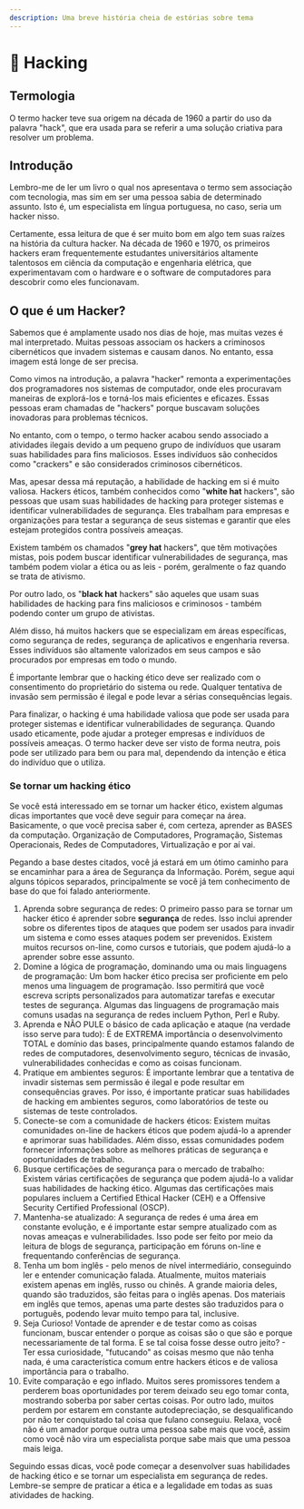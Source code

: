 ```yaml
---
description: Uma breve história cheia de estórias sobre tema
---
```


# 🎩 Hacking

## Termologia

O termo hacker teve sua origem na década de 1960 a partir do uso da palavra "hack", que era usada para se referir a uma solução criativa para resolver um problema.

## Introdução

Lembro-me de ler um livro o qual nos apresentava o termo sem associação com tecnologia, mas sim em ser uma pessoa sabia de determinado assunto. Isto é, um especialista em língua portuguesa, no caso, seria um hacker nisso.

Certamente, essa leitura de que é ser muito bom em algo tem suas raízes na história da cultura hacker. Na década de 1960 e 1970, os primeiros hackers eram frequentemente estudantes universitários altamente talentosos em ciência da computação e engenharia elétrica, que experimentavam com o hardware e o software de computadores para descobrir como eles funcionavam.

## O que é um Hacker?

Sabemos que é amplamente usado nos dias de hoje, mas muitas vezes é mal interpretado. Muitas pessoas associam os hackers a criminosos cibernéticos que invadem sistemas e causam danos. No entanto, essa imagem está longe de ser precisa.

Como vimos na introdução, a palavra "hacker" remonta a experimentações dos programadores nos sistemas de computador, onde eles procuravam maneiras de explorá-los e torná-los mais eficientes e eficazes. Essas pessoas eram chamadas de "hackers" porque buscavam soluções inovadoras para problemas técnicos.

No entanto, com o tempo, o termo hacker acabou sendo associado a atividades ilegais devido a um pequeno grupo de indivíduos que usaram suas habilidades para fins maliciosos. Esses indivíduos são conhecidos como "crackers" e são considerados criminosos cibernéticos.

Mas, apesar dessa má reputação, a habilidade de hacking em si é muito valiosa. Hackers éticos, também conhecidos como "**white hat** hackers", são pessoas que usam suas habilidades de hacking para proteger sistemas e identificar vulnerabilidades de segurança. Eles trabalham para empresas e organizações para testar a segurança de seus sistemas e garantir que eles estejam protegidos contra possíveis ameaças.

Existem também os chamados "**grey hat** hackers", que têm motivações mistas, pois podem buscar identificar vulnerabilidades de segurança, mas também podem violar a ética ou as leis - porém, geralmente o faz quando se trata de ativismo.&#x20;

Por outro lado, os "**black hat** hackers" são aqueles que usam suas habilidades de hacking para fins maliciosos e criminosos - também podendo conter um grupo de ativistas.

Além disso, há muitos hackers que se especializam em áreas específicas, como segurança de redes, segurança de aplicativos e engenharia reversa. Esses indivíduos são altamente valorizados em seus campos e são procurados por empresas em todo o mundo.

É importante lembrar que o hacking ético deve ser realizado com o consentimento do proprietário do sistema ou rede. Qualquer tentativa de invasão sem permissão é ilegal e pode levar a sérias consequências legais.

Para finalizar, o hacking é uma habilidade valiosa que pode ser usada para proteger sistemas e identificar vulnerabilidades de segurança. Quando usado eticamente, pode ajudar a proteger empresas e indivíduos de possíveis ameaças. O termo hacker deve ser visto de forma neutra, pois pode ser utilizado para bem ou para mal, dependendo da intenção e ética do indivíduo que o utiliza.

### Se tornar um hacking ético

Se você está interessado em se tornar um hacker ético, existem algumas dicas importantes que você deve seguir para começar na área. Basicamente, o que você precisa saber é, com certeza, aprender as BASES da computação. Organização de Computadores, Programação, Sistemas Operacionais, Redes de Computadores, Virtualização e por aí vai.&#x20;

Pegando a base destes citados, você já estará em um ótimo caminho para se encaminhar para a área de Segurança da Informação. Porém, segue aqui alguns tópicos separados, principalmente se você já tem conhecimento de base do que foi falado anteriormente.

1. Aprenda sobre segurança de redes: O primeiro passo para se tornar um hacker ético é aprender sobre **segurança** de redes. Isso inclui aprender sobre os diferentes tipos de ataques que podem ser usados para invadir um sistema e como esses ataques podem ser prevenidos. Existem muitos recursos on-line, como cursos e tutoriais, que podem ajudá-lo a aprender sobre esse assunto.
2. Domine a lógica de programação, dominando uma ou mais linguagens de programação: Um bom hacker ético precisa ser proficiente em pelo menos uma linguagem de programação. Isso permitirá que você escreva scripts personalizados para automatizar tarefas e executar testes de segurança. Algumas das linguagens de programação mais comuns usadas na segurança de redes incluem Python, Perl e Ruby.
3. Aprenda e NÃO PULE o básico de cada aplicação e ataque (na verdade isso serve para tudo): É de EXTREMA importância o desenvolvimento TOTAL e domínio das bases, principalmente quando estamos falando de redes de computadores, desenvolvimento seguro, técnicas de invasão, vulnerabilidades conhecidas e como as coisas funcionam.
4. Pratique em ambientes seguros: É importante lembrar que a tentativa de invadir sistemas sem permissão é ilegal e pode resultar em consequências graves. Por isso, é importante praticar suas habilidades de hacking em ambientes seguros, como laboratórios de teste ou sistemas de teste controlados.
5. Conecte-se com a comunidade de hackers éticos: Existem muitas comunidades on-line de hackers éticos que podem ajudá-lo a aprender e aprimorar suas habilidades. Além disso, essas comunidades podem fornecer informações sobre as melhores práticas de segurança e oportunidades de trabalho.
6. Busque certificações de segurança para o mercado de trabalho: Existem várias certificações de segurança que podem ajudá-lo a validar suas habilidades de hacking ético. Algumas das certificações mais populares incluem a Certified Ethical Hacker (CEH) e a Offensive Security Certified Professional (OSCP).
7. Mantenha-se atualizado: A segurança de redes é uma área em constante evolução, e é importante estar sempre atualizado com as novas ameaças e vulnerabilidades. Isso pode ser feito por meio da leitura de blogs de segurança, participação em fóruns on-line e frequentando conferências de segurança.
8. Tenha um bom inglês - pelo menos de nível intermediário, conseguindo ler e entender comunicação falada. Atualmente, muitos materiais existem apenas em inglês, russo ou chinês. A grande maioria deles, quando são traduzidos, são feitas para o inglês apenas. Dos materiais em inglês que temos, apenas uma parte destes são traduzidos para o português, podendo levar muito tempo para tal, inclusive.
9. Seja Curioso! Vontade de aprender e de testar como as coisas funcionam, buscar entender o porque as coisas são o que são e porque necessariamente de tal forma. E se tal coisa fosse desse outro jeito? - Ter essa curiosidade, "futucando" as coisas mesmo que não tenha nada, é uma característica comum entre hackers éticos e de valiosa importância para o trabalho.
10. Evite comparação e ego inflado. Muitos seres promissores tendem a perderem boas oportunidades por terem deixado seu ego tomar conta, mostrando soberba por saber certas coisas. Por outro lado, muitos perdem por estarem em constante autodepreciação, se desqualificando por não ter conquistado tal coisa que fulano conseguiu. Relaxa, você não é um amador porque outra uma pessoa sabe mais que você, assim como você não vira um especialista porque sabe mais que uma pessoa mais leiga.

Seguindo essas dicas, você pode começar a desenvolver suas habilidades de hacking ético e se tornar um especialista em segurança de redes. Lembre-se sempre de praticar a ética e a legalidade em todas as suas atividades de hacking.
